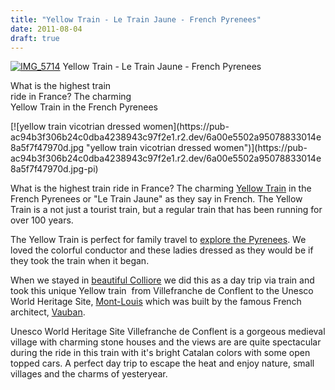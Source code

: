 ```yaml
---
title: "Yellow Train - Le Train Jaune - French Pyrenees"
date: 2011-08-04
draft: true
---
```


[![IMG_5714](https://pub-ac94b3f306b24c0dba4238943c97f2e1.r2.dev/6a00e5502a950788330153906c4621970b.jpg "IMG_5714")](https://pub-ac94b3f306b24c0dba4238943c97f2e1.r2.dev/6a00e5502a950788330153906c4621970b.jpg-pi) Yellow Train - Le Train Jaune - French Pyrenees

What is the highest train  
ride in France? The charming  
Yellow Train in the French Pyrenees  
  
  
  

<!--more--> [![yellow train vicotrian dressed women](https://pub-ac94b3f306b24c0dba4238943c97f2e1.r2.dev/6a00e5502a95078833014e8a5f7f47970d.jpg "yellow train vicotrian dressed women")](https://pub-ac94b3f306b24c0dba4238943c97f2e1.r2.dev/6a00e5502a95078833014e8a5f7f47970d.jpg-pi)

What is the highest train ride in France? The charming [Yellow Train](http://www.countrycousins.co.uk/yelltren.htm "yellow train") in the French Pyrenees or "Le Train Jaune" as they say in French. The Yellow Train is a not just a tourist train, but a regular train that has been running for over 100 years.  
  
The Yellow Train is perfect for family travel to [explore the Pyrenees](https://pub-ac94b3f306b24c0dba4238943c97f2e1.r2.dev/2011/04/family-travel-france-pyrenees-photo-highest-train-ride.html "explore the pyrenees"). We loved the colorful conductor and these ladies dressed as they would be if they took the train when it began.  
  
When we stayed in [beautiful Colliore](https://pub-ac94b3f306b24c0dba4238943c97f2e1.r2.dev/2010/07/colliore-france-on-bastille-day-family-travel-pyrennees-catalonia-beautiful-village-on-the-med-sea.html "beautiful  Colliore") we did this as a day trip via train and  took this unique Yellow train  from Villefranche de Conflent to the Unesco World Heritage Site, [Mont-Louis](http://en.wikipedia.org/wiki/Mont-Louis "Mont-Louis") which was built by the famous French architect, [Vauban](http://en.wikipedia.org/wiki/Vauban "Vauban").  
  
Unesco World Heritage Site Villefranche de Conflent is a gorgeous medieval village with charming stone houses and the views are are quite spectacular during the ride in this train with it's bright Catalan colors with some open topped cars. A perfect day trip to escape the heat and enjoy nature, small villages and the charms of yesteryear.
